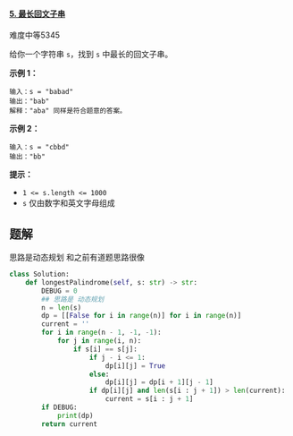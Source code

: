 #### [5. 最长回文子串](https://leetcode.cn/problems/longest-palindromic-substring/)

难度中等5345

给你一个字符串 `s`，找到 `s` 中最长的回文子串。

 

**示例 1：**

```
输入：s = "babad"
输出："bab"
解释："aba" 同样是符合题意的答案。
```

**示例 2：**

```
输入：s = "cbbd"
输出："bb"
```

 

**提示：**

- `1 <= s.length <= 1000`
- `s` 仅由数字和英文字母组成



## 题解

思路是动态规划 和之前有道题思路很像

~~~python
class Solution:
    def longestPalindrome(self, s: str) -> str:
        DEBUG = 0
        ## 思路是 动态规划
        n = len(s)
        dp = [[False for i in range(n)] for i in range(n)]
        current = ''
        for i in range(n - 1, -1, -1):
            for j in range(i, n):
                if s[i] == s[j]:
                    if j - i <= 1:
                        dp[i][j] = True
                    else:
                        dp[i][j] = dp[i + 1][j - 1]
                    if dp[i][j] and len(s[i : j + 1]) > len(current):
                        current = s[i : j + 1]
        if DEBUG:
            print(dp)                            
        return current
~~~

